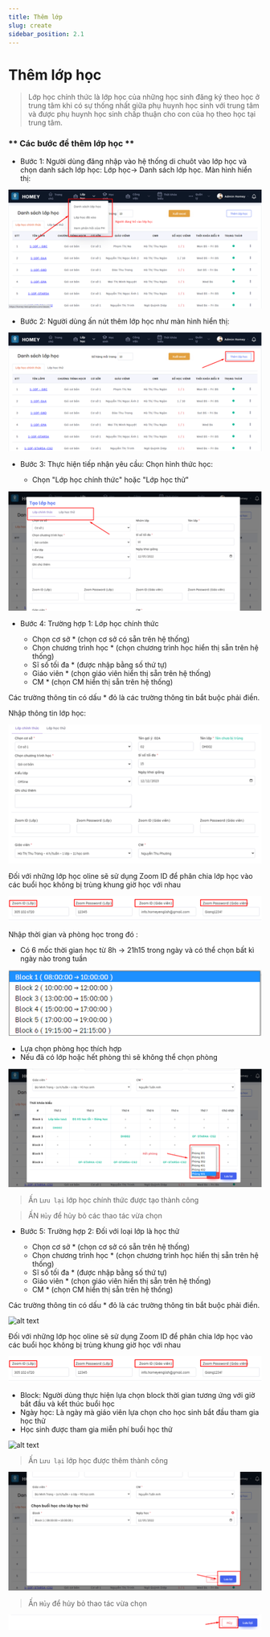 ```yaml
---
title: Thêm lớp
slug: create
sidebar_position: 2.1
---
```

# Thêm lớp học

> Lớp học chính thức là lớp học của những học sinh đăng ký theo học ở trung tâm khi có sự thống nhất giữa phụ huynh học sinh với trung tâm và được phụ huynh học sinh  chấp thuận cho con của họ theo học tại trung tâm.

### ** Các bước để thêm lớp học **

- Bước 1: Người dùng đăng nhập vào hệ thống di chuôt vào lớp học và chọn danh sách lớp học:
 Lớp học-> Danh sách lớp học. Màn hình hiển thị:

![alt text](/img/class/a1.0.png)

- Bước 2: Người dùng ấn nút thêm lớp học như màn hình hiển thị:

![alt text](/img/class/a11.png)

- Bước 3: Thực hiện tiếp nhận yêu cầu: Chọn hình thức học: 

  + Chọn "Lớp học chính thức" hoặc "Lớp học thử"

![alt text](/img/class/a13.png)

- Bước 4: Trường hợp 1: Lớp học chính thức
  
  + Chọn cơ sở * (chọn cơ sở có sẵn trên hệ thống)
  + Chọn chương trình học * (chọn chương trình học hiển thị sẵn trên hệ thống)
  + Sĩ số tối đa * (được nhập bằng số thứ tự)
  + Giáo viên * (chọn giáo viên hiển thị sẵn trên hệ thống)
  + CM * (chọn CM hiển thị sẵn trên hệ thống)

Các trường thông tin có dấu * đỏ là các trường thông tin bắt buộc phải điền.

Nhập thông tin lớp học: 

![alt text](/img/class/a1.png)

Đối với những lớp học oline sẽ sử dụng Zoom ID để phân chia lớp học vào các buổi học không bị trùng khung giờ học với nhau

![alt text](/img/class/a1.1.png)

 Nhập thời gian và phòng học trong đó : 
  
  + Có 6 mốc thời gian học từ 8h -> 21h15  trong ngày và có thể chọn bất kì ngày nào trong tuần

![alt text](/img/class/a15.png)

  + Lựa chọn phòng học thích hợp
  + Nếu đã có lớp hoặc hết phòng thì sẽ không thể chọn phòng

![alt text](/img/class/a16.png)

> Ấn `Lưu lại` lớp học chính thức được tạo thành công

> ẤN `Hủy` để hủy bỏ các thao tác vừa chọn

- Bước 5: Trường hợp 2: Đối với loại lớp là học thử

  + Chọn cơ sở * (chọn cơ sở có sẵn trên hệ thống)
  + Chọn chương trình học * (chọn chương trình học hiển thị sẵn trên hệ thống)
  + Sĩ số tối đa * (được nhập bằng số thứ tự)
  + Giáo viên * (chọn giáo viên hiển thị sẵn trên hệ thống)
  + CM * (chọn CM hiển thị sẵn trên hệ thống)

Các trường thông tin có dấu * đỏ là các trường thông tin bắt buộc phải điền.

![alt text](/img/class/a4.0.png)

Đối với những lớp học oline sẽ sử dụng Zoom ID để phân chia lớp học vào các buổi học không bị trùng khung giờ học với nhau

![alt text](/img/class/a1.1.png)

  + Block:
    Người dùng thực hiện lựa chọn block thời gian tương ứng với giờ bắt đầu và kết thúc buổi học
  + Ngày học:
    Là ngày mà giáo viên lựa chọn cho học sinh bắt đầu tham gia học thử
  + Học sinh được tham gia miễn phí buổi học thử

![alt text](/img/class/a4.1.png)

> Ấn `Lưu lại` lớp học được thêm thành công

![alt text](/img/class/a17.png)

> Ấn `Hủy` để hủy bỏ thao tác vừa chọn

![alt text](/img/class/a17.1.png)
